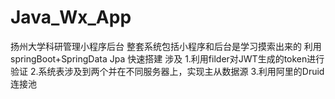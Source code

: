 # Java_Wx_App
扬州大学科研管理小程序后台
整套系统包括小程序和后台是学习摸索出来的
利用springBoot+SpringData Jpa 快速搭建
涉及
1.利用filder对JWT生成的token进行验证
2.系统表涉及到两个并在不同服务器上，实现主从数据源
3.利用阿里的Druid连接池
